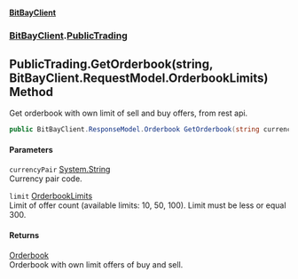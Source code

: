 #### [BitBayClient](./index.md 'index')
### [BitBayClient](./BitBayClient.md 'BitBayClient').[PublicTrading](./BitBayClient-PublicTrading.md 'BitBayClient.PublicTrading')
## PublicTrading.GetOrderbook(string, BitBayClient.RequestModel.OrderbookLimits) Method
Get orderbook with own limit of sell and buy offers, from rest api.  
```csharp
public BitBayClient.ResponseModel.Orderbook GetOrderbook(string currencyPair, BitBayClient.RequestModel.OrderbookLimits limit);
```
#### Parameters
<a name='BitBayClient-PublicTrading-GetOrderbook(string_BitBayClient-RequestModel-OrderbookLimits)-currencyPair'></a>
`currencyPair` [System.String](https://docs.microsoft.com/en-us/dotnet/api/System.String 'System.String')  
Currency pair code.  
  
<a name='BitBayClient-PublicTrading-GetOrderbook(string_BitBayClient-RequestModel-OrderbookLimits)-limit'></a>
`limit` [OrderbookLimits](./BitBayClient-RequestModel-OrderbookLimits.md 'BitBayClient.RequestModel.OrderbookLimits')  
Limit of offer count (available limits: 10, 50, 100). Limit must be less or equal 300.  
  
#### Returns
[Orderbook](./BitBayClient-ResponseModel-Orderbook.md 'BitBayClient.ResponseModel.Orderbook')  
Orderbook with own limit offers of buy and sell.  
